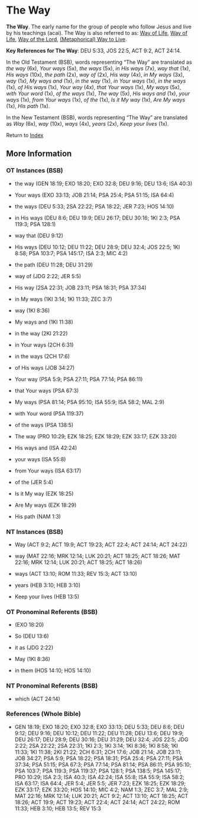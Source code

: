 # The Way
**The Way**. 
The early name for the group of people who follow Jesus and live by his teachings (acai). 
The Way is also referred to as: 
[Way of Life](WayOfLife.md), [Way of Life](WayOfLife.2.md), [Way of the Lord](WayOfTheLord.md), [(Metaphorical) Way to Live](WayToLive.md). 


**Key References for The Way**: 
DEU 5:33, JOS 22:5, ACT 9:2, ACT 24:14. 


In the Old Testament (BSB), words representing “The Way” are translated as 
*the way* (6x), *Your ways* (5x), *the ways* (5x), *in His ways* (7x), *way that* (1x), *His ways* (10x), *the path* (2x), *way of* (2x), *His way* (4x), *in My ways* (3x), *way* (1x), *My ways and* (1x), *in the way* (1x), *in Your ways* (1x), *in the ways* (1x), *of His ways* (1x), *Your way* (4x), *that Your ways* (1x), *My ways* (5x), *with Your word* (1x), *of the ways* (1x), *The way* (5x), *His ways and* (1x), *your ways* (1x), *from Your ways* (1x), *of the* (1x), *Is it My way* (1x), *Are My ways* (1x), *His path* (1x). 


In the New Testament (BSB), words representing “The Way” are translated as 
*Way* (6x), *way* (10x), *ways* (4x), *years* (2x), *Keep your lives* (1x). 


Return to [Index](00-Index.md)

## More Information

### OT Instances (BSB)

* the way (GEN 18:19; EXO 18:20; EXO 32:8; DEU 9:16; DEU 13:6; ISA 40:3)

* Your ways (EXO 33:13; JOB 21:14; PSA 25:4; PSA 51:15; ISA 64:4)

* the ways (DEU 5:33; 2SA 22:22; PSA 18:22; JER 7:23; HOS 14:10)

* in His ways (DEU 8:6; DEU 19:9; DEU 26:17; DEU 30:16; 1KI 2:3; PSA 119:3; PSA 128:1)

* way that (DEU 9:12)

* His ways (DEU 10:12; DEU 11:22; DEU 28:9; DEU 32:4; JOS 22:5; 1KI 8:58; PSA 103:7; PSA 145:17; ISA 2:3; MIC 4:2)

* the path (DEU 11:28; DEU 31:29)

* way of (JDG 2:22; JER 5:5)

* His way (2SA 22:31; JOB 23:11; PSA 18:31; PSA 37:34)

* in My ways (1KI 3:14; 1KI 11:33; ZEC 3:7)

* way (1KI 8:36)

* My ways and (1KI 11:38)

* in the way (2KI 21:22)

* in Your ways (2CH 6:31)

* in the ways (2CH 17:6)

* of His ways (JOB 34:27)

* Your way (PSA 5:9; PSA 27:11; PSA 77:14; PSA 86:11)

* that Your ways (PSA 67:3)

* My ways (PSA 81:14; PSA 95:10; ISA 55:9; ISA 58:2; MAL 2:9)

* with Your word (PSA 119:37)

* of the ways (PSA 138:5)

* The way (PRO 10:29; EZK 18:25; EZK 18:29; EZK 33:17; EZK 33:20)

* His ways and (ISA 42:24)

* your ways (ISA 55:8)

* from Your ways (ISA 63:17)

* of the (JER 5:4)

* Is it My way (EZK 18:25)

* Are My ways (EZK 18:29)

* His path (NAM 1:3)



### NT Instances (BSB)

* Way (ACT 9:2; ACT 19:9; ACT 19:23; ACT 22:4; ACT 24:14; ACT 24:22)

* way (MAT 22:16; MRK 12:14; LUK 20:21; ACT 18:25; ACT 18:26; MAT 22:16; MRK 12:14; LUK 20:21; ACT 18:25; ACT 18:26)

* ways (ACT 13:10; ROM 11:33; REV 15:3; ACT 13:10)

* years (HEB 3:10; HEB 3:10)

* Keep your lives (HEB 13:5)



### OT Pronominal Referents (BSB)

*  (EXO 18:20)

* So (DEU 13:6)

* it as (JDG 2:22)

* May (1KI 8:36)

* in them (HOS 14:10; HOS 14:10)



### NT Pronominal Referents (BSB)

* which (ACT 24:14)



### References (Whole Bible)

* GEN 18:19; EXO 18:20; EXO 32:8; EXO 33:13; DEU 5:33; DEU 8:6; DEU 9:12; DEU 9:16; DEU 10:12; DEU 11:22; DEU 11:28; DEU 13:6; DEU 19:9; DEU 26:17; DEU 28:9; DEU 30:16; DEU 31:29; DEU 32:4; JOS 22:5; JDG 2:22; 2SA 22:22; 2SA 22:31; 1KI 2:3; 1KI 3:14; 1KI 8:36; 1KI 8:58; 1KI 11:33; 1KI 11:38; 2KI 21:22; 2CH 6:31; 2CH 17:6; JOB 21:14; JOB 23:11; JOB 34:27; PSA 5:9; PSA 18:22; PSA 18:31; PSA 25:4; PSA 27:11; PSA 37:34; PSA 51:15; PSA 67:3; PSA 77:14; PSA 81:14; PSA 86:11; PSA 95:10; PSA 103:7; PSA 119:3; PSA 119:37; PSA 128:1; PSA 138:5; PSA 145:17; PRO 10:29; ISA 2:3; ISA 40:3; ISA 42:24; ISA 55:8; ISA 55:9; ISA 58:2; ISA 63:17; ISA 64:4; JER 5:4; JER 5:5; JER 7:23; EZK 18:25; EZK 18:29; EZK 33:17; EZK 33:20; HOS 14:10; MIC 4:2; NAM 1:3; ZEC 3:7; MAL 2:9; MAT 22:16; MRK 12:14; LUK 20:21; ACT 9:2; ACT 13:10; ACT 18:25; ACT 18:26; ACT 19:9; ACT 19:23; ACT 22:4; ACT 24:14; ACT 24:22; ROM 11:33; HEB 3:10; HEB 13:5; REV 15:3



